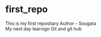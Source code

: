 # first_repo
This is my first repositary
Author - Sougata <br>
My next day learnign Git and git hub
